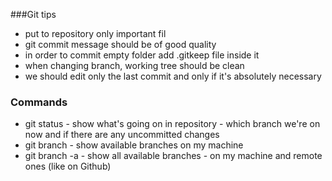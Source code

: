 ###Git tips
- put to repository only important fil
- git commit message should be of good quality
- in order to commit empty folder add .gitkeep file inside it
- when changing branch, working tree should be clean
- we should edit only the last commit and only if it's absolutely necessary

### Commands
- git status - show what's going on in repository - which branch we're on now and if there are any uncommitted changes
- git branch - show available branches on my machine
- git branch -a - show all available branches - on my machine and remote ones (like on Github)
